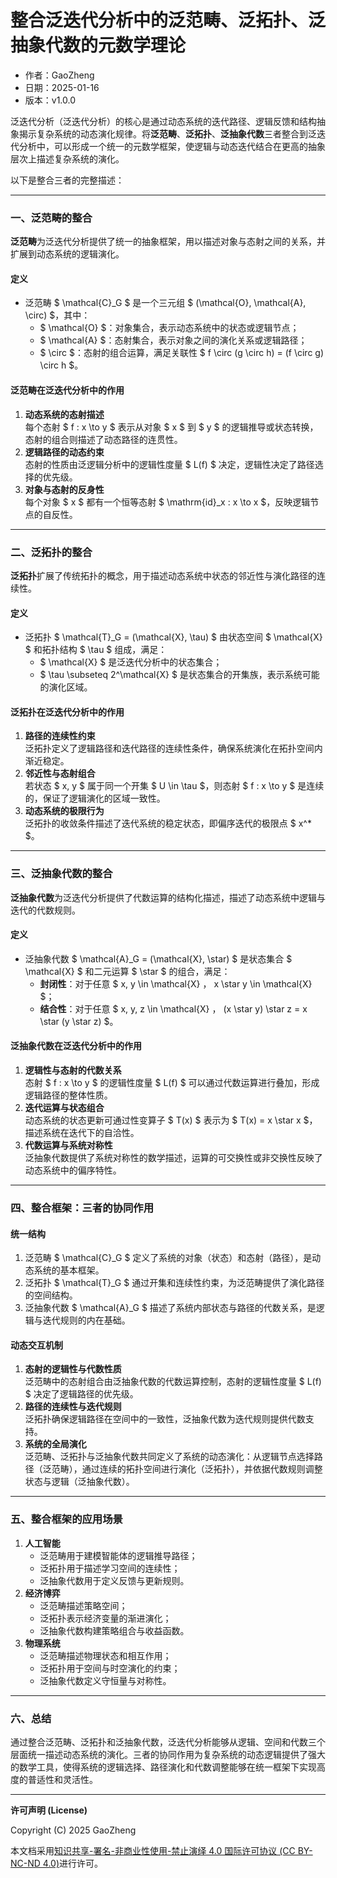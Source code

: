 # **整合泛迭代分析中的泛范畴、泛拓扑、泛抽象代数的元数学理论**

- 作者：GaoZheng
- 日期：2025-01-16
- 版本：v1.0.0

泛迭代分析（泛迭代分析）的核心是通过动态系统的迭代路径、逻辑反馈和结构抽象揭示复杂系统的动态演化规律。将**泛范畴**、**泛拓扑**、**泛抽象代数**三者整合到泛迭代分析中，可以形成一个统一的元数学框架，使逻辑与动态迭代结合在更高的抽象层次上描述复杂系统的演化。

以下是整合三者的完整描述：

---

### 一、泛范畴的整合
**泛范畴**为泛迭代分析提供了统一的抽象框架，用以描述对象与态射之间的关系，并扩展到动态系统的逻辑演化。

#### **定义**
- 泛范畴 $ \mathcal{C}_G $ 是一个三元组 $ (\mathcal{O}, \mathcal{A}, \circ) $，其中：
  - $ \mathcal{O} $：对象集合，表示动态系统中的状态或逻辑节点；
  - $ \mathcal{A} $：态射集合，表示对象之间的演化关系或逻辑路径；
  - $ \circ $：态射的组合运算，满足关联性 $ f \circ (g \circ h) = (f \circ g) \circ h $。

#### **泛范畴在泛迭代分析中的作用**
1. **动态系统的态射描述**  
   每个态射 $ f : x \to y $ 表示从对象 $ x $ 到 $ y $ 的逻辑推导或状态转换，态射的组合则描述了动态路径的连贯性。
2. **逻辑路径的动态约束**  
   态射的性质由泛逻辑分析中的逻辑性度量 $ L(f) $ 决定，逻辑性决定了路径选择的优先级。
3. **对象与态射的反身性**  
   每个对象 $ x $ 都有一个恒等态射 $ \mathrm{id}_x : x \to x $，反映逻辑节点的自反性。

---

### 二、泛拓扑的整合
**泛拓扑**扩展了传统拓扑的概念，用于描述动态系统中状态的邻近性与演化路径的连续性。

#### **定义**
- 泛拓扑 $ \mathcal{T}_G = (\mathcal{X}, \tau) $ 由状态空间 $ \mathcal{X} $ 和拓扑结构 $ \tau $ 组成，满足：
  - $ \mathcal{X} $ 是泛迭代分析中的状态集合；
  - $ \tau \subseteq 2^\mathcal{X} $ 是状态集合的开集族，表示系统可能的演化区域。

#### **泛拓扑在泛迭代分析中的作用**
1. **路径的连续性约束**  
   泛拓扑定义了逻辑路径和迭代路径的连续性条件，确保系统演化在拓扑空间内渐近稳定。
2. **邻近性与态射组合**  
   若状态 $ x, y $ 属于同一个开集 $ U \in \tau $，则态射 $ f : x \to y $ 是连续的，保证了逻辑演化的区域一致性。
3. **动态系统的极限行为**  
   泛拓扑的收敛条件描述了迭代系统的稳定状态，即偏序迭代的极限点 $ x^* $。

---

### 三、泛抽象代数的整合
**泛抽象代数**为泛迭代分析提供了代数运算的结构化描述，描述了动态系统中逻辑与迭代的代数规则。

#### **定义**
- 泛抽象代数 $ \mathcal{A}_G = (\mathcal{X}, \star) $ 是状态集合 $ \mathcal{X} $ 和二元运算 $ \star $ 的组合，满足：
  - **封闭性**：对于任意 $ x, y \in \mathcal{X} $，$ x \star y \in \mathcal{X} $；
  - **结合性**：对于任意 $ x, y, z \in \mathcal{X} $，$ (x \star y) \star z = x \star (y \star z) $。

#### **泛抽象代数在泛迭代分析中的作用**
1. **逻辑性与态射的代数关系**  
   态射 $ f : x \to y $ 的逻辑性度量 $ L(f) $ 可以通过代数运算进行叠加，形成逻辑路径的整体性质。
2. **迭代运算与状态组合**  
   动态系统的状态更新可通过性变算子 $ T(x) $ 表示为 $ T(x) = x \star x $，描述系统在迭代下的自洽性。
3. **代数运算与系统对称性**  
   泛抽象代数提供了系统对称性的数学描述，运算的可交换性或非交换性反映了动态系统中的偏序特性。

---

### 四、整合框架：三者的协同作用

#### **统一结构**
1. 泛范畴 $ \mathcal{C}_G $ 定义了系统的对象（状态）和态射（路径），是动态系统的基本框架。
2. 泛拓扑 $ \mathcal{T}_G $ 通过开集和连续性约束，为泛范畴提供了演化路径的空间结构。
3. 泛抽象代数 $ \mathcal{A}_G $ 描述了系统内部状态与路径的代数关系，是逻辑与迭代规则的内在基础。

#### **动态交互机制**
1. **态射的逻辑性与代数性质**  
   泛范畴中的态射组合由泛抽象代数的代数运算控制，态射的逻辑性度量 $ L(f) $ 决定了逻辑路径的优先级。
2. **路径的连续性与迭代规则**  
   泛拓扑确保逻辑路径在空间中的一致性，泛抽象代数为迭代规则提供代数支持。
3. **系统的全局演化**  
   泛范畴、泛拓扑与泛抽象代数共同定义了系统的动态演化：从逻辑节点选择路径（泛范畴），通过连续的拓扑空间进行演化（泛拓扑），并依据代数规则调整状态与逻辑（泛抽象代数）。

---

### 五、整合框架的应用场景
1. **人工智能**  
   - 泛范畴用于建模智能体的逻辑推导路径；
   - 泛拓扑用于描述学习空间的连续性；
   - 泛抽象代数用于定义反馈与更新规则。
2. **经济博弈**  
   - 泛范畴描述策略空间；
   - 泛拓扑表示经济变量的渐进演化；
   - 泛抽象代数构建策略组合与收益函数。
3. **物理系统**  
   - 泛范畴描述物理状态和相互作用；
   - 泛拓扑用于空间与时空演化的约束；
   - 泛抽象代数定义守恒量与对称性。

---

### 六、总结
通过整合泛范畴、泛拓扑和泛抽象代数，泛迭代分析能够从逻辑、空间和代数三个层面统一描述动态系统的演化。三者的协同作用为复杂系统的动态逻辑提供了强大的数学工具，使得系统的逻辑选择、路径演化和代数调整能够在统一框架下实现高度的普适性和灵活性。

---

**许可声明 (License)**

Copyright (C) 2025 GaoZheng 

本文档采用[知识共享-署名-非商业性使用-禁止演绎 4.0 国际许可协议 (CC BY-NC-ND 4.0)](https://creativecommons.org/licenses/by-nc-nd/4.0/deed.zh-Hans)进行许可。

